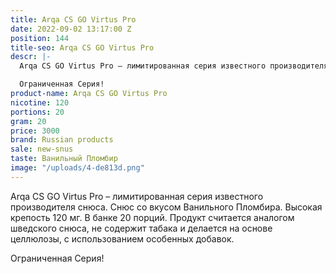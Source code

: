 ```yaml
---
title: Arqa CS GO Virtus Pro
date: 2022-09-02 13:17:00 Z
position: 144
title-seo: Arqa CS GO Virtus Pro
descr: |-
  Arqa CS GO Virtus Pro – лимитированная серия известного производителя снюса. Снюс со вкусом голубики и черники. Высокая крепость 120 мг. В банке 20 порций. Продукт считается аналогом шведского снюса, не содержит табака и делается на основе целлюлозы, с использованием особенных добавок.

  Ограниченная Серия!
product-name: Arqa CS GO Virtus Pro
nicotine: 120
portions: 20
gram: 20
price: 3000
brand: Russian products
sale: new-snus
taste: Ванильный Пломбир
image: "/uploads/4-de813d.png"
---
```


Arqa CS GO Virtus Pro – лимитированная серия известного производителя снюса. Снюс со вкусом Ванильного Пломбира. Высокая крепость 120 мг. В банке 20 порций. Продукт считается аналогом шведского снюса, не содержит табака и делается на основе целлюлозы, с использованием особенных добавок.

Ограниченная Серия!